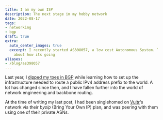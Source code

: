 ```yaml
---
title: I am my own ISP
description: The next stage in my hobby network
date: 2022-08-17
tags:
- networking
- bgp
draft: true
extra:
  auto_center_images: true
  excerpt: I recently started AS398057, a low cost Autonomous System. This post talks
    about how its going
aliases:
- /blog/as398057
---
```


Last year, I [dipped my toes in BGP](@/blog/2021-11-14-amprnet-bgp.md) while learning how to set up the infrastructure needed to route a public IPv4 address prefix to the world. A lot has changed since then, and I have fallen further into the world of network engineering and backbone routing.

At the time of writing my last post, I had been singlehomed on [Vultr](https://www.vultr.com/)'s network via their *byoip* (Bring Your Own IP) plan, and was peering with them using one of their private ASNs.

